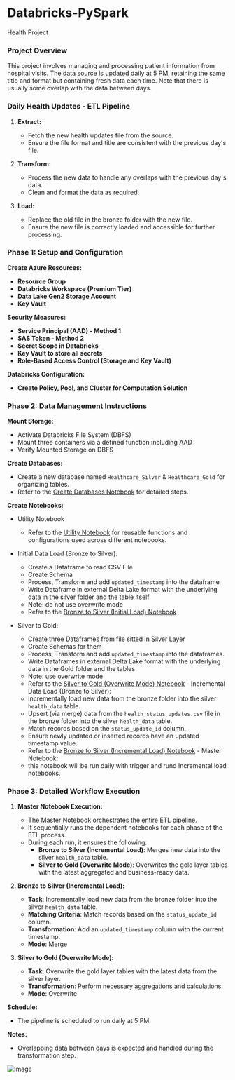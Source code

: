 
# Databricks-PySpark 
Health Project

### Project Overview


This project involves managing and processing patient information from hospital visits. The data source is updated daily at 5 PM, retaining the same title and format but containing fresh data each time. Note that there is usually some overlap with the data between days.

### Daily Health Updates - ETL Pipeline

1. **Extract:**
   - Fetch the new health updates file from the source.
   - Ensure the file format and title are consistent with the previous day's file.

2. **Transform:**
   - Process the new data to handle any overlaps with the previous day's data.
   - Clean and format the data as required.

3. **Load:**
   - Replace the old file in the bronze folder with the new file.
   - Ensure the new file is correctly loaded and accessible for further processing.

### Phase 1: Setup and Configuration

 **Create Azure Resources:**
   - **Resource Group**
   - **Databricks Workspace (Premium Tier)**
   - **Data Lake Gen2 Storage Account**
   - **Key Vault**

 **Security Measures:**
   - **Service Principal (AAD) - Method 1**
   - **SAS Token - Method 2**
   - **Secret Scope in Databricks**
   - **Key Vault to store all secrets**
   - **Role-Based Access Control (Storage and Key Vault)**

 **Databricks Configuration:**
   - **Create Policy, Pool, and Cluster for Computation Solution**

### Phase 2: Data Management Instructions

 **Mount Storage:**
   - Activate Databricks File System (DBFS)
   - Mount three containers via a defined function including AAD
   - Verify Mounted Storage on DBFS

 **Create Databases:**
   - Create a new database named `Healthcare_Silver` & `Healthcare_Gold` for organizing tables.
   - Refer to the [Create Databases Notebook](https://github.com/omidsaraf/Databricks-PySpark/blob/main/05-%20Notebooks/02-%20Create%20Databases.md) for detailed steps.

 **Create Notebooks:**
   - Utility Notebook
     - Refer to the [Utility Notebook](https://github.com/omidsaraf/Databricks-PySpark/blob/main/05-%20Notebooks/01-%20Utility%20Notebook) for reusable functions and configurations used across different notebooks.

   - Initial Data Load (Bronze to Silver):
     - Create a Dataframe to read CSV File
     - Create Schema
     - Process, Transform and add `updated_timestamp` into the dataframe
     - Write Dataframe in external Delta Lake format with the underlying data in the silver folder and the table itself
     - Note: do not use overwrite mode
     - Refer to the [Bronze to Silver (Initial Load) Notebook](https://github.com/omidsaraf/Databricks-PySpark/blob/main/05-%20Notebooks/03-%20Bronze%20to%20Silver%20(initial%20load).md)
   - Silver to Gold:
     - Create three Dataframes from file sitted in Silver Layer
     - Create Schemas for them
     - Process, Transform and add `updated_timestamp` into the dataframes.
     - Write Dataframes in external Delta Lake format with the underlying data in the Gold folder and the tables
     - Note: use overwrite mode
     - Refer to the [Silver to Gold (Overwrite Mode) Notebook](https://github.com/omidsaraf/Databricks-PySpark/blob/main/05-%20Notebooks/04-%20Silver%20to%20Gold%20(Overwrite%20mode).md)    - Incremental Data Load (Bronze to Silver):
     - Incrementally load new data from the bronze folder into the silver `health_data` table.
     - Upsert (via merge) data from the `health_status_updates.csv` file in the bronze folder into the silver `health_data` table.
     - Match records based on the `status_update_id` column.
     - Ensure newly updated or inserted records have an updated timestamp value.
     - Refer to the [Bronze to Silver (Incremental Load) Notebook](https://github.com/omidsaraf/Databricks-PySpark/blob/main/05-%20Notebooks/06-%20Bronze%20to%20Silver%20Notebook%20(incremental%20load).md)
    - Master Notebook:
     - this notebook will be run daily with trigger and rund Incremental load notebooks.

### Phase 3: Detailed Workflow Execution

1. **Master Notebook Execution:**
   - The Master Notebook orchestrates the entire ETL pipeline.
   - It sequentially runs the dependent notebooks for each phase of the ETL process.
   - During each run, it ensures the following:
     - **Bronze to Silver (Incremental Load)**: Merges new data into the silver `health_data` table.
     - **Silver to Gold (Overwrite Mode)**: Overwrites the gold layer tables with the latest aggregated and business-ready data.

2. **Bronze to Silver (Incremental Load):**
   - **Task**: Incrementally load new data from the bronze folder into the silver `health_data` table.
   - **Matching Criteria**: Match records based on the `status_update_id` column.
   - **Transformation**: Add an `updated_timestamp` column with the current timestamp.
   - **Mode**: Merge

3. **Silver to Gold (Overwrite Mode):**
   - **Task**: Overwrite the gold layer tables with the latest data from the silver layer.
   - **Transformation**: Perform necessary aggregations and calculations.
   - **Mode**: Overwrite


**Schedule:**
- The pipeline is scheduled to run daily at 5 PM.

**Notes:**
- Overlapping data between days is expected and handled during the transformation step.


![image](https://github.com/user-attachments/assets/81ab7a9e-e203-4386-b5ee-8b5dc92d1e0f)
